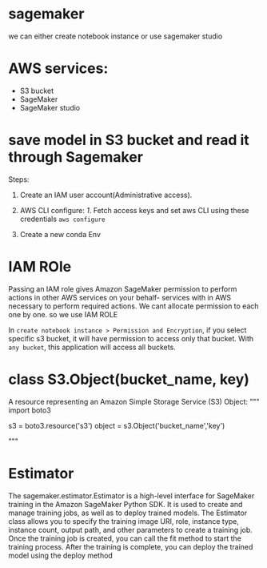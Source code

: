 # sagemaker

we can either create notebook instance or use sagemaker studio

# AWS services:

- S3 bucket
- SageMaker
- SageMaker studio

# save model in S3 bucket and read it through Sagemaker

Steps:

1. Create an IAM user account(Administrative access).
2. AWS CLI configure:
   _1_. Fetch access keys and set aws CLI using these credentials `aws configure`

3. Create a new conda Env

# IAM ROle

Passing an IAM role gives Amazon SageMaker permission to perform actions in other AWS services on your behalf- services with in AWS necessary to perform required actions. We cant allocate permission to each one by one. so we use IAM ROLE

In `create notebook instance > Permission and Encryption`, if you select specific s3 bucket, it will have permission to access only that bucket. With `any bucket`, this application will access all buckets.

# class S3.Object(bucket_name, key)

A resource representing an Amazon Simple Storage Service (S3) Object:
"""
import boto3

s3 = boto3.resource('s3')
object = s3.Object('bucket_name','key')

"""

# Estimator

The sagemaker.estimator.Estimator is a high-level interface for SageMaker training in the Amazon SageMaker Python SDK. It is used to create and manage training jobs, as well as to deploy trained models. The Estimator class allows you to specify the training image URI, role, instance type, instance count, output path, and other parameters to create a training job. Once the training job is created, you can call the fit method to start the training process. After the training is complete, you can deploy the trained model using the deploy method
